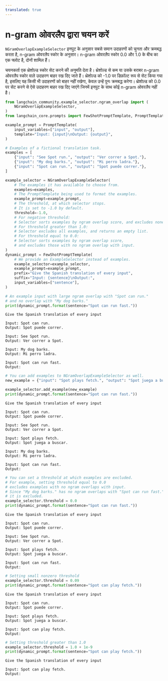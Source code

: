 ```yaml
---
translated: true
---
```


# n-gram ओवरलैप द्वारा चयन करें

`NGramOverlapExampleSelector` इनपुट के अनुसार सबसे समान उदाहरणों को चुनता और क्रमबद्ध करता है, n-gram ओवरलैप स्कोर के अनुसार। n-gram ओवरलैप स्कोर 0.0 और 1.0 के बीच का एक फ्लोट है, दोनों शामिल हैं।

चयनकर्ता एक थ्रेशोल्ड स्कोर सेट करने की अनुमति देता है। थ्रेशोल्ड से कम या उसके बराबर n-gram ओवरलैप स्कोर वाले उदाहरण बाहर रख दिए जाते हैं। थ्रेशोल्ड को -1.0 पर डिफ़ॉल्ट रूप से सेट किया गया है, इसलिए यह किसी भी उदाहरणों को बाहर नहीं रखेगा, केवल उन्हें पुनः क्रमबद्ध करेगा। थ्रेशोल्ड को 0.0 पर सेट करने से ऐसे उदाहरण बाहर रख दिए जाएंगे जिनमें इनपुट के साथ कोई n-gram ओवरलैप नहीं है।

```python
from langchain_community.example_selector.ngram_overlap import (
    NGramOverlapExampleSelector,
)
from langchain_core.prompts import FewShotPromptTemplate, PromptTemplate

example_prompt = PromptTemplate(
    input_variables=["input", "output"],
    template="Input: {input}\nOutput: {output}",
)

# Examples of a fictional translation task.
examples = [
    {"input": "See Spot run.", "output": "Ver correr a Spot."},
    {"input": "My dog barks.", "output": "Mi perro ladra."},
    {"input": "Spot can run.", "output": "Spot puede correr."},
]
```

```python
example_selector = NGramOverlapExampleSelector(
    # The examples it has available to choose from.
    examples=examples,
    # The PromptTemplate being used to format the examples.
    example_prompt=example_prompt,
    # The threshold, at which selector stops.
    # It is set to -1.0 by default.
    threshold=-1.0,
    # For negative threshold:
    # Selector sorts examples by ngram overlap score, and excludes none.
    # For threshold greater than 1.0:
    # Selector excludes all examples, and returns an empty list.
    # For threshold equal to 0.0:
    # Selector sorts examples by ngram overlap score,
    # and excludes those with no ngram overlap with input.
)
dynamic_prompt = FewShotPromptTemplate(
    # We provide an ExampleSelector instead of examples.
    example_selector=example_selector,
    example_prompt=example_prompt,
    prefix="Give the Spanish translation of every input",
    suffix="Input: {sentence}\nOutput:",
    input_variables=["sentence"],
)
```

```python
# An example input with large ngram overlap with "Spot can run."
# and no overlap with "My dog barks."
print(dynamic_prompt.format(sentence="Spot can run fast."))
```

```output
Give the Spanish translation of every input

Input: Spot can run.
Output: Spot puede correr.

Input: See Spot run.
Output: Ver correr a Spot.

Input: My dog barks.
Output: Mi perro ladra.

Input: Spot can run fast.
Output:
```

```python
# You can add examples to NGramOverlapExampleSelector as well.
new_example = {"input": "Spot plays fetch.", "output": "Spot juega a buscar."}

example_selector.add_example(new_example)
print(dynamic_prompt.format(sentence="Spot can run fast."))
```

```output
Give the Spanish translation of every input

Input: Spot can run.
Output: Spot puede correr.

Input: See Spot run.
Output: Ver correr a Spot.

Input: Spot plays fetch.
Output: Spot juega a buscar.

Input: My dog barks.
Output: Mi perro ladra.

Input: Spot can run fast.
Output:
```

```python
# You can set a threshold at which examples are excluded.
# For example, setting threshold equal to 0.0
# excludes examples with no ngram overlaps with input.
# Since "My dog barks." has no ngram overlaps with "Spot can run fast."
# it is excluded.
example_selector.threshold = 0.0
print(dynamic_prompt.format(sentence="Spot can run fast."))
```

```output
Give the Spanish translation of every input

Input: Spot can run.
Output: Spot puede correr.

Input: See Spot run.
Output: Ver correr a Spot.

Input: Spot plays fetch.
Output: Spot juega a buscar.

Input: Spot can run fast.
Output:
```

```python
# Setting small nonzero threshold
example_selector.threshold = 0.09
print(dynamic_prompt.format(sentence="Spot can play fetch."))
```

```output
Give the Spanish translation of every input

Input: Spot can run.
Output: Spot puede correr.

Input: Spot plays fetch.
Output: Spot juega a buscar.

Input: Spot can play fetch.
Output:
```

```python
# Setting threshold greater than 1.0
example_selector.threshold = 1.0 + 1e-9
print(dynamic_prompt.format(sentence="Spot can play fetch."))
```

```output
Give the Spanish translation of every input

Input: Spot can play fetch.
Output:
```
